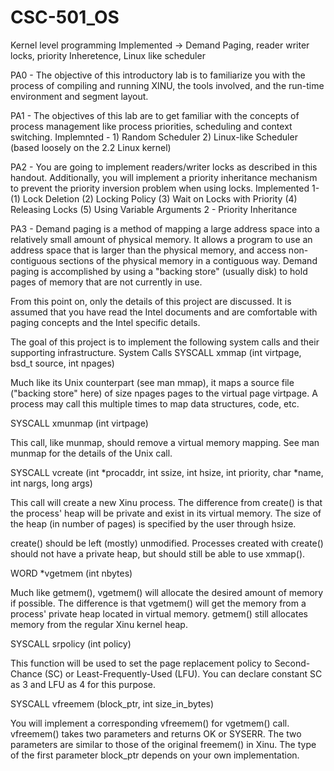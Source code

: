 # CSC-501_OS
Kernel level programming Implemented -> Demand Paging, reader writer locks, priority Inheretence, Linux like scheduler

PA0 - 
The objective of this introductory lab is to familiarize you with the process of compiling and running XINU, the tools involved, and the run-time environment and segment layout. 

PA1 - 
The objectives of this lab are to get familiar with the concepts of process management like process priorities, scheduling and context switching. 
Implemnted - 1) Random Scheduler 2) Linux-like Scheduler (based loosely on the 2.2 Linux kernel)

PA2 - 
You are going to implement readers/writer locks as described in this handout. Additionally, you will implement a priority inheritance mechanism to prevent the priority inversion problem when using locks. 
Implemented 1-
 (1) Lock Deletion 
 (2) Locking Policy 
 (3) Wait on Locks with Priority 
 (4) Releasing Locks 
 (5) Using Variable Arguments 
 2 - Priority Inheritance 

PA3 - 
Demand paging is a method of mapping a large address space into a relatively small amount of physical memory. It allows a program to use an address space that is larger than the physical memory, and access non-contiguous sections of the physical memory in a contiguous way. Demand paging is accomplished by using a "backing store" (usually disk) to hold pages of memory that are not currently in use.

From this point on, only the details of this project are discussed. It is assumed that you have read the Intel documents and are comfortable with paging concepts and the Intel specific details.

The goal of this project is to implement the following system calls and their supporting infrastructure.
System Calls
SYSCALL xmmap (int virtpage, bsd_t source, int npages)

Much like its Unix counterpart (see man mmap), it maps a source file ("backing store" here) of size npages pages to the virtual page virtpage. A process may call this multiple times to map data structures, code, etc.

SYSCALL xmunmap (int virtpage)

This call, like munmap, should remove a virtual memory mapping. See man munmap for the details of the Unix call.

SYSCALL vcreate (int *procaddr, int ssize, int hsize, int priority, char *name, int nargs, long args)

This call will create a new Xinu process. The difference from create() is that the process' heap will be private and exist in its virtual memory.
The size of the heap (in number of pages) is specified by the user through hsize.

create() should be left (mostly) unmodified. Processes created with create() should not have a private heap, but should still be able to use xmmap().

WORD *vgetmem (int nbytes)

Much like getmem(), vgetmem() will allocate the desired amount of memory if possible. The difference is that vgetmem() will get the memory from a process' private heap located in virtual memory. getmem() still allocates memory from the regular Xinu kernel heap.

SYSCALL srpolicy (int policy)

This function will be used to set the page replacement policy to Second-Chance (SC) or Least-Frequently-Used (LFU). You can declare constant SC as 3 and LFU as 4 for this purpose.

SYSCALL vfreemem (block_ptr, int size_in_bytes)

You will implement a corresponding vfreemem() for vgetmem() call. vfreemem() takes two parameters and returns OK or SYSERR. The two parameters are similar to those of the original freemem() in Xinu. The type of the first parameter block_ptr depends on your own implementation. 
